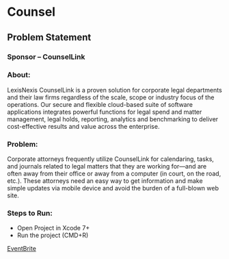 # Counsel
## Problem Statement 
### Sponsor – CounselLink

### About:
LexisNexis CounselLink is a proven solution for corporate legal departments and their law firms regardless
of the scale, scope or industry focus of the operations. Our secure and flexible cloud-based suite of software
applications integrates powerful functions for legal spend and matter management, legal holds, reporting, analytics
and benchmarking to deliver cost-effective results and value across the enterprise.

### Problem:
Corporate attorneys frequently utilize CounselLink for calendaring, tasks, and journals related to legal
matters that they are working for—and are often away from their office or away from a computer (in court, on the
road, etc.). These attorneys need an easy way to get information and make simple updates via mobile device and
avoid the burden of a full-blown web site.

### Steps to Run:
* Open Project in Xcode 7+
* Run the project (CMD+R)

[EventBrite](https://www.eventbrite.com/e/rise-to-code-lexisnexis-hackathon-tickets-27938943131)
